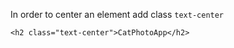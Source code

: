In order to center an element add class `text-center`

```
<h2 class="text-center">CatPhotoApp</h2>
```